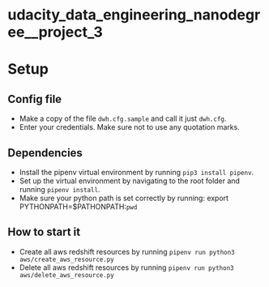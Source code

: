 # udacity_data_engineering_nanodegree__project_3


# Setup

## Config file
- Make a copy of the file `dwh.cfg.sample` and call it just `dwh.cfg`.
- Enter your credentials. Make sure not to use any quotation marks.

## Dependencies
- Install the pipenv virtual environment by running `pip3 install pipenv`.
- Set up the virtual environment by navigating to the root folder
and running `pipenv install`.
- Make sure your python path is set correctly by running: export PYTHONPATH=$PATHONPATH:`pwd`  
  
## How to start it
- Create all aws redshift resources by running `pipenv run python3 aws/create_aws_resource.py`
- Delete all aws redshift resources by running `pipenv run python3 aws/delete_aws_resource.py`
